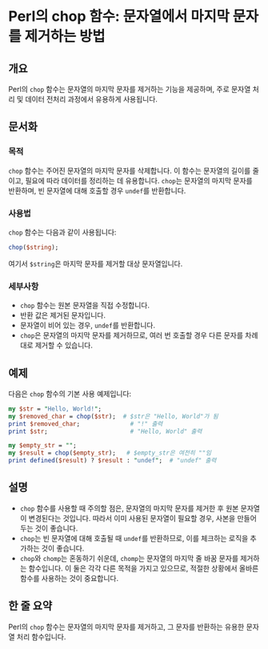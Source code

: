 <!--
Meta Description: # Perl의 chop 함수: 문자열에서 마지막 문자를 제거하는 방법 ## 개요 Perl의 `chop` 함수는 문자열의 마지막 문자를 제거하는 기능을 제공하며, 주로 문자열 처리 및 데이터 전처리 과정에서 유용하게 사용됩니다. ## 문서화 ### 목적 `chop` 함수...
Meta Keywords: chop, 문자를, 마지막, 문자열의, 함수는
-->

# Perl의 chop 함수: 문자열에서 마지막 문자를 제거하는 방법

## 개요
Perl의 `chop` 함수는 문자열의 마지막 문자를 제거하는 기능을 제공하며, 주로 문자열 처리 및 데이터 전처리 과정에서 유용하게 사용됩니다.

## 문서화
### 목적
`chop` 함수는 주어진 문자열의 마지막 문자를 삭제합니다. 이 함수는 문자열의 길이를 줄이고, 필요에 따라 데이터를 정리하는 데 유용합니다. `chop`는 문자열의 마지막 문자를 반환하며, 빈 문자열에 대해 호출할 경우 `undef`를 반환합니다.

### 사용법
`chop` 함수는 다음과 같이 사용됩니다:

```perl
chop($string);
```

여기서 `$string`은 마지막 문자를 제거할 대상 문자열입니다. 

### 세부사항
- `chop` 함수는 원본 문자열을 직접 수정합니다.
- 반환 값은 제거된 문자입니다.
- 문자열이 비어 있는 경우, `undef`를 반환합니다.
- `chop`은 문자열의 마지막 문자를 제거하므로, 여러 번 호출할 경우 다른 문자를 차례대로 제거할 수 있습니다.

## 예제
다음은 `chop` 함수의 기본 사용 예제입니다:

```perl
my $str = "Hello, World!";
my $removed_char = chop($str);  # $str은 "Hello, World"가 됨
print $removed_char;              # "!" 출력
print $str;                       # "Hello, World" 출력

my $empty_str = "";
my $result = chop($empty_str);   # $empty_str은 여전히 ""임
print defined($result) ? $result : "undef";  # "undef" 출력
```

## 설명
- `chop` 함수를 사용할 때 주의할 점은, 문자열의 마지막 문자를 제거한 후 원본 문자열이 변경된다는 것입니다. 따라서 이미 사용된 문자열이 필요할 경우, 사본을 만들어 두는 것이 좋습니다.
- `chop`는 빈 문자열에 대해 호출될 때 `undef`를 반환하므로, 이를 체크하는 로직을 추가하는 것이 좋습니다.
- `chop`와 `chomp`는 혼동하기 쉬운데, `chomp`는 문자열의 마지막 줄 바꿈 문자를 제거하는 함수입니다. 이 둘은 각각 다른 목적을 가지고 있으므로, 적절한 상황에서 올바른 함수를 사용하는 것이 중요합니다.

## 한 줄 요약
Perl의 `chop` 함수는 문자열의 마지막 문자를 제거하고, 그 문자를 반환하는 유용한 문자열 처리 함수입니다.